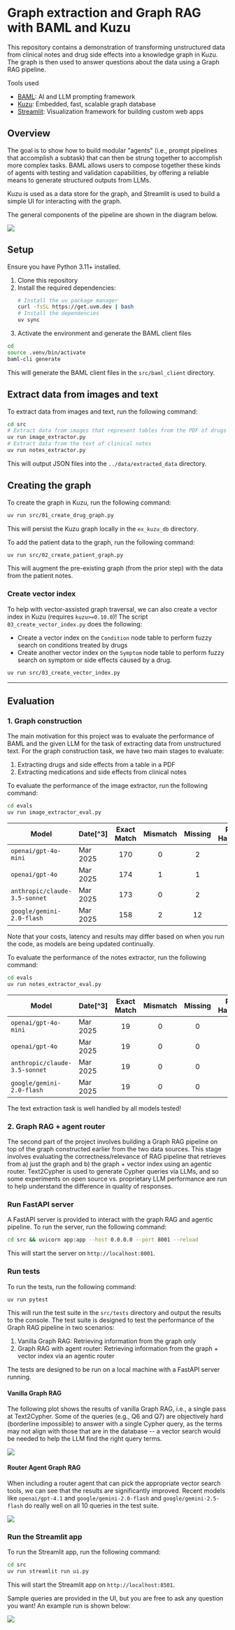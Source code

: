 # Graph extraction and Graph RAG with BAML and Kuzu

This repository contains a demonstration of transforming unstructured data from clinical notes
and drug side effects into a knowledge graph in Kuzu. The graph is then used to answer questions
about the data using a Graph RAG pipeline.

Tools used
- [BAML](https://github.com/boundaryml/baml): AI and LLM prompting framework
- [Kuzu](https://github.com/kuzudb/kuzu): Embedded, fast, scalable graph database
- [Streamlit](https://github.com/streamlit/streamlit): Visualization framework for building custom web apps

## Overview

The goal is to show how to build modular "agents" (i.e., prompt pipelines that accomplish a
subtask) that can then be strung together to accomplish more complex tasks. BAML allows users
to compose together these kinds of agents with testing and validation capabilities, by offering
a reliable means to generate structured outputs from LLMs.

Kuzu is used as a data store for the graph, and Streamlit is used to build a simple UI for
interacting with the graph.

The general components of the pipeline are shown in the diagram below.

![](./assets/drug-side-effects-graph-rag.png)

## Setup

Ensure you have Python 3.11+ installed.

1. Clone this repository
2. Install the required dependencies:
   ```bash
   # Install the uv package manager
   curl -fsSL https://get.uvm.dev | bash
   # Install the dependencies
   uv sync
   ```
3. Activate the environment and generate the BAML client files
```bash
cd
source .venv/bin/activate
baml-cli generate
```
This will generate the BAML client files in the `src/baml_client` directory.

## Extract data from images and text

To extract data from images and text, run the following command:

```bash
cd src
# Extract data from images that represent tables from the PDF of drugs and side effects
uv run image_extractor.py
# Extract data from the text of clinical notes
uv run notes_extractor.py
```

This will output JSON files into the `../data/extracted_data` directory.

## Creating the graph

To create the graph in Kuzu, run the following command:

```bash
uv run src/01_create_drug_graph.py
```

This will persist the Kuzu graph locally in the `ex_kuzu_db` directory.

To add the patient data to the graph, run the following command:

```bash
uv run src/02_create_patient_graph.py
```
This will augment the pre-existing graph (from the prior step) with the data from the
patient notes.

### Create vector index

To help with vector-assisted graph traversal, we can also create a vector index in Kuzu (requires `kuzu>=0.10.0`)!
The script `03_create_vector_index.py` does the following:

- Create a vector index on the `Condition` node table to perform fuzzy search on conditions treated by drugs
- Create another vector index on the `Symptom` node table to perform fuzzy search on symptom or side effects caused by a drug.

```bash
uv run src/03_create_vector_index.py
```

---

## Evaluation

### 1. Graph construction

The main motivation for this project was to evaluate the performance of BAML and the given
LLM for the task of extracting data from unstructured text. For the graph construction task,
we have two main stages to evaluate:

1. Extracting drugs and side effects from a table in a PDF
2. Extracting medications and side effects from clinical notes

To evaluate the performance of the image extractor, run the following command:

```bash
cd evals
uv run image_extractor_eval.py
```

| Model | Date[^3] | Exact Match | Mismatch | Missing | Potential<br> Hallucination | Cost | Cost<br> factor |
| --- | --- | :---: | :---: | :---: | :---: | ---: | ---: |
| `openai/gpt-4o-mini` | Mar 2025 | 170 | 0 | 2 | 2 | 0.0008 | 1.0 |
| `openai/gpt-4o` | Mar 2025 | 174 | 1 | 1 | 2 | $0.0277 | 35x |
| `anthropic/claude-3.5-sonnet` | Mar 2025 | 173 | 0 | 2 | 2 | $0.0551 | 69x |
| `google/gemini-2.0-flash` | Mar 2025 | 158 | 2 | 12 | 8 | Free tier | N/A |

Note that your costs, latency and results may differ based on when you run the code, as models
are being updated continually.

To evaluate the performance of the notes extractor, run the following command:

```bash
cd evals
uv run notes_extractor_eval.py
```

| Model | Date[^3] | Exact Match | Mismatch | Missing | Potential<br> Hallucination | Cost | Cost<br> factor |
| --- | --- | :---: | :---: | :---: | :---: | ---: | ---: |
| `openai/gpt-4o-mini` | Mar 2025 | 19 | 0 | 0 | 0 | $0.0003 | 1.0 |
| `openai/gpt-4o` | Mar 2025 | 19 | 0 | 0 | 0 | $0.0044 | 15x |
| `anthropic/claude-3.5-sonnet` | Mar 2025 | 19 | 0 | 0 | 0 | $0.0074 | 25x |
| `google/gemini-2.0-flash` | Mar 2025 | 19 | 0 | 0 | 0 | Free tier | N/A |

The text extraction task is well handled by all models tested!

### 2. Graph RAG + agent router

The second part of the project involves building a Graph RAG pipeline on top of the graph constructed
earlier from the two data sources. This stage involves evaluating the correctness/relevance of RAG
pipeline that retrieves from a) just the graph and b) the graph + vector index using an agentic router.
Text2Cypher is used to generate Cypher queries via LLMs, and so some experiments on open source vs.
proprietary LLM performance are run to help understand the difference in quality of responses.

### Run FastAPI server

A FastAPI server is provided to interact with the graph RAG and agentic pipeline. To run the server, run the following command:

```bash
cd src && uvicorn app:app --host 0.0.0.0 --port 8001 --reload
```

This will start the server on `http://localhost:8001`.

### Run tests

To run the tests, run the following command:

```bash
uv run pytest
```

This will run the test suite in the `src/tests` directory and output the results to the console.
The test suite is designed to test the performance of the Graph RAG pipeline in two scenarios:

1. Vanilla Graph RAG: Retrieving information from the graph only
2. Graph RAG with agent router: Retrieving information from the graph + vector index via an agentic router

The tests are designed to be run on a local machine with a FastAPI server running.

#### Vanilla Graph RAG

The following plot shows the results of vanilla Graph RAG, i.e., a single pass at Text2Cypher. Some
of the queries (e.g., Q6 and Q7) are objectively hard (borderline impossible) to answer with a single Cypher query,
as the terms may not align with those that are in the database -- a vector search would be needed
to help the LLM find the right query terms.

![](./assets/vanilla_graph_rag_heatmap.png)

#### Router Agent Graph RAG

When including a router agent that can pick the appropriate vector search tools, we can see that the results
are significantly improved. Recent models like `openai/gpt-4.1` and `google/gemini-2.0-flash` and `google/gemini-2.5-flash`
do really well on all 10 queries in the test suite.

![](./assets/router_agent_graph_rag_heatmap.png)

### Run the Streamlit app

To run the Streamlit app, run the following command:

```bash
cd src
uv run streamlit run ui.py
```

This will start the Streamlit app on `http://localhost:8501`.

Sample queries are provided in the UI, but you are free to ask any question you want! An example run
is shown below:

![](./assets/graph-rag-agent-router.gif)